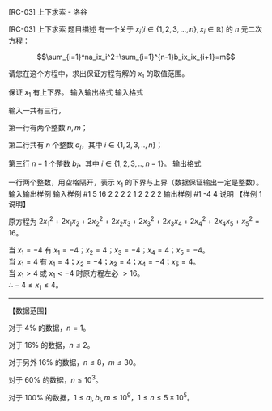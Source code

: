 



[RC-03] 上下求索 - 洛谷














[RC-03] 上下求索
题目描述
有一个关于 $x_i(i∈\{1,2,3,...,n\},x_i∈\mathbb{R})$ 的 $n$ 元二次方程：

$$\sum_{i=1}^na_ix_i^2+\sum_{i=1}^{n-1}b_ix_ix_{i+1}=m$$

请您在这个方程中，求出保证方程有解的 $x_1$ 的取值范围。

保证 $x_1$ 有上下界。
输入输出格式
输入格式

输入一共有三行，

第一行有两个整数 $n,m$；

第二行共有 $n$ 个整数 $a_i$，其中 $i∈\{1,2,3,..,n\}$；

第三行 $n-1$ 个整数 $b_i$，其中 $i∈\{1,2,3,..,n-1\}$。
输出格式

一行两个整数，用空格隔开，表示 $x_1$ 的下界与上界（数据保证输出一定是整数）。
输入输出样例
输入样例 #1
5 16
2 2 2 2 1
2 2 2 2
输出样例 #1
-4 4
说明
【样例 $1$ 说明】

原方程为 $2x_1^2+2x_1x_2+2x_2^2+2x_2x_3+2x_3^2+2x_3x_4+2x_4^2+2x_4x_5+x_5^2=16$。

当 $x_1=-4$ 有 $x_1=-4$；$x_2=4$；$x_3=-4$；$x_4=4$；$x_5=-4$。  
当 $x_1=4$ 有 $x_1=4$；$x_2=-4$；$x_3=4$；$x_4=-4$；$x_5=4$。  
当 $x_1>4$ 或 $x_1<-4$ 时原方程左必 $>16$。  
$∴ -4\leq x_1\leq 4$。

---
  
【数据范围】

对于 $4\%$ 的数据，$n=1$。

对于 $16\%$ 的数据，$n\le 2$。 

对于另外 $16\%$ 的数据，$n\le 8$，$m\le 30$。 

对于 $60\%$ 的数据，$n\le 10^3$。 

对于 $100\%$ 的数据，$1\le a_i,b_i,m\leq 10^9$，$1\le n\leq 5\times 10^5$。  






